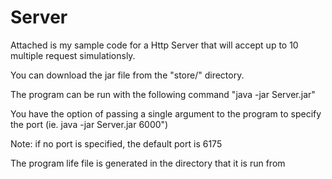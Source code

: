 # Server
Attached is my sample code for a Http Server that will accept up to 10 multiple request simulationsly.

You can download the jar file from the "store/" directory.

The program can be run with the following command "java -jar Server.jar"

You have the option of passing a single argument to the program to specify the port (ie. java -jar Server.jar 6000")

Note: if no port is specified, the default port is 6175

The program life file is generated in the directory that it is run from
